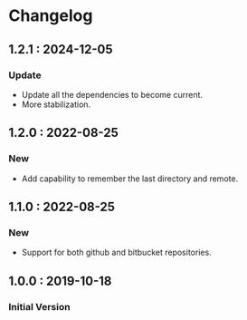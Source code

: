 # Changelog

## 1.2.1 : 2024-12-05

### Update

* Update all the dependencies to become current.
* More stabilization.

## 1.2.0 : 2022-08-25

### New

* Add capability to remember the last directory and remote.

## 1.1.0 : 2022-08-25

### New

* Support for both github and bitbucket repositories.

## 1.0.0 : 2019-10-18

### Initial Version

